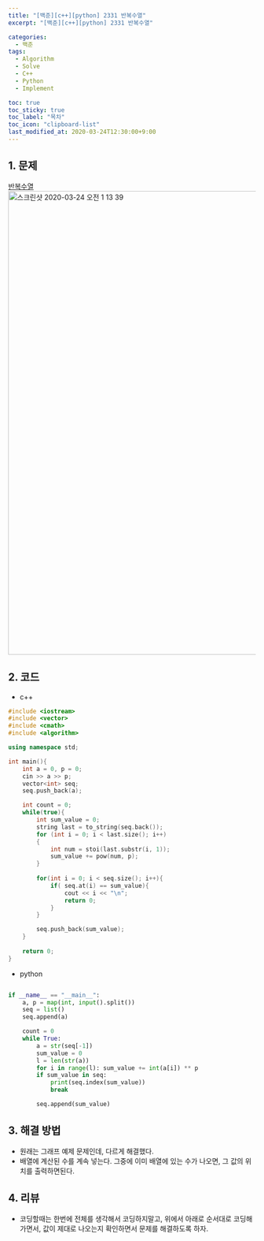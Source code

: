 ```yaml
---
title: "[백준][c++][python] 2331 반복수열"
excerpt: "[백준][c++][python] 2331 반복수열"

categories:
  - 백준
tags:
  - Algorithm
  - Solve
  - C++
  - Python
  - Implement

toc: true
toc_sticky: true
toc_label: "목차"
toc_icon: "clipboard-list"
last_modified_at: 2020-03-24T12:30:00+9:00
---
```


## 1. 문제
[반복수열](https://www.acmicpc.net/problem/2331)  
<img width="941" alt="스크린샷 2020-03-24 오전 1 13 39" src="https://user-images.githubusercontent.com/20227720/77338125-3c5fde00-6d6d-11ea-9630-f42db7b57fa7.png">


## 2. 코드

- c++

```c++
#include <iostream>
#include <vector>
#include <cmath>
#include <algorithm>

using namespace std;

int main(){
    int a = 0, p = 0;
    cin >> a >> p;
    vector<int> seq;
    seq.push_back(a);

    int count = 0;
    while(true){
        int sum_value = 0;
        string last = to_string(seq.back());
        for (int i = 0; i < last.size(); i++)
        {
            int num = stoi(last.substr(i, 1));
            sum_value += pow(num, p);
        }
        
        for(int i = 0; i < seq.size(); i++){
            if( seq.at(i) == sum_value){
                cout << i << "\n";
                return 0;
            }
        }

        seq.push_back(sum_value);
    }
    
    return 0;
}
```

- python

```python

if __name__ == "__main__":
    a, p = map(int, input().split())
    seq = list()
    seq.append(a)

    count = 0
    while True:
        a = str(seq[-1])
        sum_value = 0
        l = len(str(a))
        for i in range(l): sum_value += int(a[i]) ** p
        if sum_value in seq:
            print(seq.index(sum_value))
            break

        seq.append(sum_value)
```

## 3. 해결 방법

- 원래는 그래프 예제 문제인데, 다르게 해결했다.
- 배열에 계산된 수를 계속 넣는다. 그중에 이미 배열에 있는 수가 나오면, 그 값의 위치를 출력하면된다.

## 4. 리뷰

- 코딩할때는 한번에 전체를 생각해서 코딩하지말고, 위에서 아래로 순서대로 코딩해 가면서, 값이 제대로 나오는지 확인하면서 문제를 해결하도록 하자.